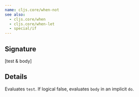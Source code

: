 ```yaml
---
name: cljs.core/when-not
see also:
  - cljs.core/when
  - cljs.core/when-let
  - special/if
---
```


## Signature
[test & body]


## Details

Evaluates `test`. If logical false, evaluates `body` in an implicit `do`.
